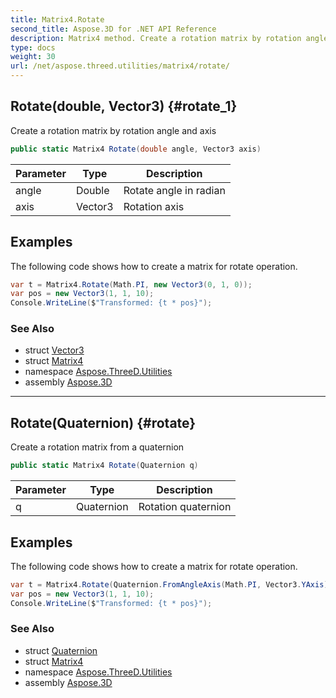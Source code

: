 ```yaml
---
title: Matrix4.Rotate
second_title: Aspose.3D for .NET API Reference
description: Matrix4 method. Create a rotation matrix by rotation angle and axis
type: docs
weight: 30
url: /net/aspose.threed.utilities/matrix4/rotate/
---
```

## Rotate(double, Vector3) {#rotate_1}

Create a rotation matrix by rotation angle and axis

```csharp
public static Matrix4 Rotate(double angle, Vector3 axis)
```

| Parameter | Type | Description |
| --- | --- | --- |
| angle | Double | Rotate angle in radian |
| axis | Vector3 | Rotation axis |

## Examples

The following code shows how to create a matrix for rotate operation.

```csharp
var t = Matrix4.Rotate(Math.PI, new Vector3(0, 1, 0));
var pos = new Vector3(1, 1, 10);
Console.WriteLine($"Transformed: {t * pos}");
```

### See Also

* struct [Vector3](../../vector3/)
* struct [Matrix4](../)
* namespace [Aspose.ThreeD.Utilities](../../matrix4/)
* assembly [Aspose.3D](../../../)

---

## Rotate(Quaternion) {#rotate}

Create a rotation matrix from a quaternion

```csharp
public static Matrix4 Rotate(Quaternion q)
```

| Parameter | Type | Description |
| --- | --- | --- |
| q | Quaternion | Rotation quaternion |

## Examples

The following code shows how to create a matrix for rotate operation.

```csharp
var t = Matrix4.Rotate(Quaternion.FromAngleAxis(Math.PI, Vector3.YAxis));
var pos = new Vector3(1, 1, 10);
Console.WriteLine($"Transformed: {t * pos}");
```

### See Also

* struct [Quaternion](../../quaternion/)
* struct [Matrix4](../)
* namespace [Aspose.ThreeD.Utilities](../../matrix4/)
* assembly [Aspose.3D](../../../)


